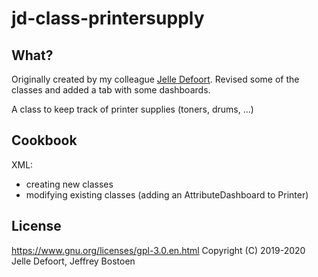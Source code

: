 # jd-class-printersupply

## What?

Originally created by my colleague [Jelle Defoort](https://github.com/jdefoort).
Revised some of the classes and added a tab with some dashboards.

A class to keep track of printer supplies (toners, drums, ...)
  
## Cookbook

XML:
* creating new classes
* modifying existing classes (adding an AttributeDashboard to Printer)

## License
https://www.gnu.org/licenses/gpl-3.0.en.html
Copyright (C) 2019-2020 Jelle Defoort, Jeffrey Bostoen

